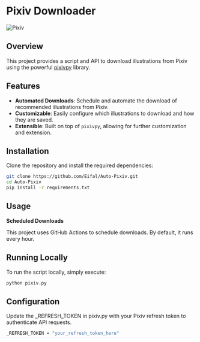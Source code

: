 # Pixiv Downloader

![Pixiv](https://user-images.githubusercontent.com/123456/987654321.png)

## Overview

This project provides a script and API to download illustrations from Pixiv using the powerful [pixivpy](https://github.com/upbit/pixivpy) library.

## Features

- **Automated Downloads**: Schedule and automate the download of recommended illustrations from Pixiv.
- **Customizable**: Easily configure which illustrations to download and how they are saved.
- **Extensible**: Built on top of `pixivpy`, allowing for further customization and extension.

## Installation

Clone the repository and install the required dependencies:

```sh
git clone https://github.com/Eifal/Auto-Pixiv.git
cd Auto-Pixiv
pip install -r requirements.txt
```

## Usage

**Scheduled Downloads**

This project uses GitHub Actions to schedule downloads. By default, it runs every hour.

## Running Locally

To run the script locally, simply execute:

```sh
python pixiv.py
```

## Configuration

Update the _REFRESH_TOKEN in pixiv.py with your Pixiv refresh token to authenticate API requests.

```sh
_REFRESH_TOKEN = "your_refresh_token_here"
```
